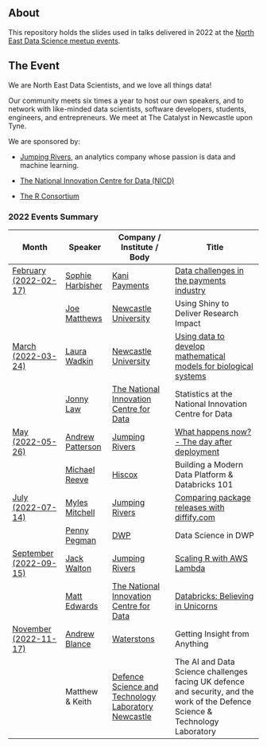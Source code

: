 ## About

This repository holds the slides used in talks delivered in 2022 at the 
[North East Data Science meetup events](https://www.meetup.com/newcastle-upon-tyne-data-science-meetup/).

## The Event

We are North East Data Scientists, and we love all things data!

Our community meets six times a year to host our own speakers, and to network
with like-minded data scientists, software developers, students, engineers, and
entrepreneurs. We meet at The Catalyst in Newcastle upon Tyne.

We are sponsored by:

- [Jumping Rivers](https://www.jumpingrivers.com/), an analytics company whose passion is data and machine learning.

- [The National Innovation Centre for Data (NICD)](https://www.nicd.org.uk/)

- [The R Consortium](https://www.r-consortium.org/)

### 2022 Events Summary

| **Month**                                       | **Speaker**                                                  | **Company / Institute / Body**                               | **Title**                                                    |
| ----------------------------------------------- | ------------------------------------------------------------ | ------------------------------------------------------------ | ------------------------------------------------------------ |
| [February (2022-02-17)](/2022-02-17/README.md)  | [Sophie Harbisher](https://www.linkedin.com/in/sophie-harbisher-28a009135/) | [Kani Payments](https://kanipayments.com/)                   | [Data challenges in the payments industry](/2022-02-17/2022-02-17-financial-data-reconciliation.pdf) |
|                                                 | [Joe Matthews](https://www.linkedin.com/in/joe-matthews-67a786a5/) | [Newcastle University](https://www.ncl.ac.uk/)               | Using Shiny to Deliver Research Impact                       |
| [March (2022-03-24)](/2022-03-24/README.md)     | [Laura Wadkin](https://www.linkedin.com/in/laura-e-wadkin-285473108/) | [Newcastle University](https://www.ncl.ac.uk/)               | [Using data to develop mathematical models for biological systems](/2022-03-24/2022-03-24-data-to-develop-models-for-bio-systems.pdf) |
|                                                 | [Jonny Law](https://www.linkedin.com/in/jonny-law-5513b554/) | [The National Innovation Centre for Data](https://www.nicd.org.uk/) | Statistics at the National Innovation Centre for Data        |
| [May (2022-05-26)](/2022-05-26/README.md)       | [Andrew Patterson](https://www.linkedin.com/in/andrew-charles-patterson/) | [Jumping Rivers](https://www.jumpingrivers.com/)             | [What happens now? - The day after deployment](/2022-05-26/2022-05-26-shiny-in-production-what-happens-now.pdf) |
|                                                 | [Michael Reeve](https://www.linkedin.com/in/mike-reeve-97230595/) | [Hiscox](https://www.hiscox.co.uk/)                          | Building a Modern Data Platform & Databricks 101             |
| [July (2022-07-14)](/2022-07-14/README.md)      | [Myles Mitchell](https://www.linkedin.com/in/myles-mitchell-4009aa98/) | [Jumping Rivers](https://www.jumpingrivers.com/)             | [Comparing package releases with diffify.com](/2022-07-14/2022-07-14-comparing-package-releases-with-diffify.pdf) |
|                                                 | [Penny Pegman](https://www.linkedin.com/in/pennypegman/)     | [DWP](https://www.gov.uk/government/organisations/department-for-work-pensions) | Data Science in DWP                                          |
| [September (2022-09-15)](/2022-09-15/README.md) | [Jack Walton](https://www.linkedin.com/in/jwalton93/)        | [Jumping Rivers](https://www.jumpingrivers.com/)             | [Scaling R with AWS Lambda](/2022-09-15/2022-09-15-scaling-r-with-aws-lambda.pdf) |
|                                                 | [Matt Edwards](https://www.linkedin.com/in/matthew-edwards-930573193/) | [The National Innovation Centre for Data](https://www.nicd.org.uk/) | [Databricks: Believing in Unicorns](/2022-09-15/2022-09-15-databricks-believing-in-unicorns.pdf) |
| [November (2022-11-17)](/2022-11-17/README.md)  | [Andrew Blance](https://www.linkedin.com/in/andrew-blance/)  | [Waterstons](https://www.waterstons.com/)                    | Getting Insight from Anything                                                             |
|                                                 | Matthew & Keith                                              | [Defence Science and Technology Laboratory Newcastle](https://www.gov.uk/government/organisations/defence-science-and-technology-laboratory/about) | The AI and Data Science challenges facing UK defence and security,  and the work of the Defence Science & Technology Laboratory |
